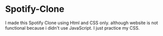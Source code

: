# Spotify-Clone
I made this Spotify Clone using Html and CSS only. although website is not functional because i didn't use JavaScript. I just practice my CSS.
